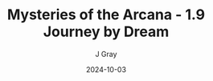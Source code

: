 ---
title: 'Mysteries of the Arcana - 1.9 Journey by Dream'
alt: 'Mysteries of the Arcana'
date: '2024-10-03'
author: 'J Gray'
artist: 'Keira'
---